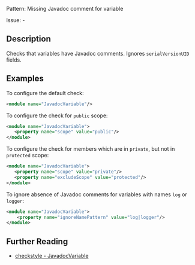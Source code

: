 Pattern: Missing Javadoc comment for variable

Issue: -

## Description

Checks that variables have Javadoc comments. Ignores `serialVersionUID` fields. 

## Examples

To configure the default check: 


```xml
<module name="JavadocVariable"/>
```
        

To configure the check for `public` scope: 


```xml
<module name="JavadocVariable">
   <property name="scope" value="public"/>
</module>
```
        

To configure the check for members which are in `private`, but not in `protected` scope: 


```xml
<module name="JavadocVariable">
   <property name="scope" value="private"/>
   <property name="excludeScope" value="protected"/>
</module>
```
        

To ignore absence of Javadoc comments for variables with names `log` or `logger`: 


```xml
<module name="JavadocVariable">
    <property name="ignoreNamePattern" value="log|logger"/>
</module>
```

## Further Reading

* [checkstyle - JavadocVariable](http://checkstyle.sourceforge.net/config_javadoc.html#JavadocVariable)
